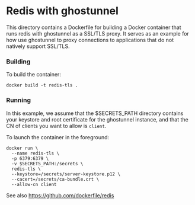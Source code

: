 Redis with ghostunnel
=====================

This directory contains a Dockerfile for building a Docker container that
runs redis with ghostunnel as a SSL/TLS proxy. It serves as an example for how
use ghostunnel to proxy connections to applications that do not natively
support SSL/TLS.

### Building

To build the container:

    docker build -t redis-tls .

### Running 

In this example, we assume that the $SECRETS_PATH directory contains your
keystore and root certificate for the ghostunnel instance, and that the CN of
clients you want to allow is `client`.

To launch the container in the foreground:

    docker run \
      --name redis-tls \
      -p 6379:6379 \
      -v $SECRETS_PATH:/secrets \
      redis-tls \
      --keystore=/secrets/server-keystore.p12 \
      --cacert=/secrets/ca-bundle.crt \
      --allow-cn client

See also https://github.com/dockerfile/redis
